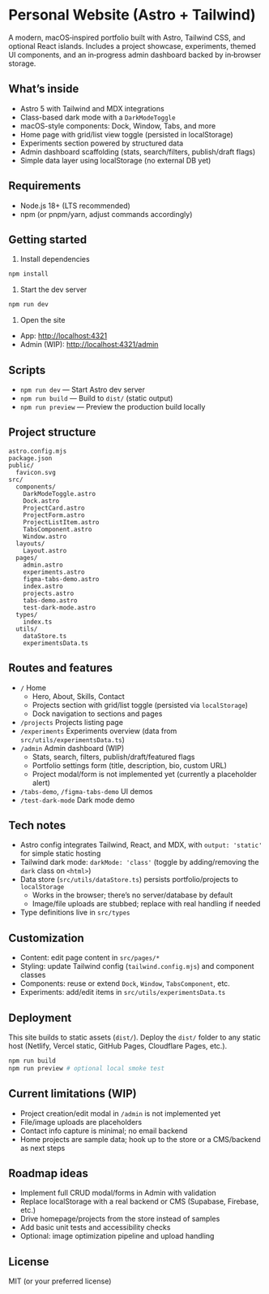 # Personal Website (Astro + Tailwind)

A modern, macOS‑inspired portfolio built with Astro, Tailwind CSS, and optional React islands. Includes a project showcase, experiments, themed UI components, and an in‑progress admin dashboard backed by in‑browser storage.

## What’s inside

- Astro 5 with Tailwind and MDX integrations
- Class-based dark mode with a `DarkModeToggle`
- macOS-style components: Dock, Window, Tabs, and more
- Home page with grid/list view toggle (persisted in localStorage)
- Experiments section powered by structured data
- Admin dashboard scaffolding (stats, search/filters, publish/draft flags)
- Simple data layer using localStorage (no external DB yet)

## Requirements

- Node.js 18+ (LTS recommended)
- npm (or pnpm/yarn, adjust commands accordingly)

## Getting started

1. Install dependencies

```bash
npm install
```

1. Start the dev server

```bash
npm run dev
```

1. Open the site

- App: <http://localhost:4321>
- Admin (WIP): <http://localhost:4321/admin>

## Scripts

- `npm run dev` — Start Astro dev server
- `npm run build` — Build to `dist/` (static output)
- `npm run preview` — Preview the production build locally

## Project structure

```text
astro.config.mjs
package.json
public/
  favicon.svg
src/
  components/
    DarkModeToggle.astro
    Dock.astro
    ProjectCard.astro
    ProjectForm.astro
    ProjectListItem.astro
    TabsComponent.astro
    Window.astro
  layouts/
    Layout.astro
  pages/
    admin.astro
    experiments.astro
    figma-tabs-demo.astro
    index.astro
    projects.astro
    tabs-demo.astro
    test-dark-mode.astro
  types/
    index.ts
  utils/
    dataStore.ts
    experimentsData.ts
```

## Routes and features

- `/` Home
  - Hero, About, Skills, Contact
  - Projects section with grid/list toggle (persisted via `localStorage`)
  - Dock navigation to sections and pages
- `/projects` Projects listing page
- `/experiments` Experiments overview (data from `src/utils/experimentsData.ts`)
- `/admin` Admin dashboard (WIP)
  - Stats, search, filters, publish/draft/featured flags
  - Portfolio settings form (title, description, bio, custom URL)
  - Project modal/form is not implemented yet (currently a placeholder alert)
- `/tabs-demo`, `/figma-tabs-demo` UI demos
- `/test-dark-mode` Dark mode demo

## Tech notes

- Astro config integrates Tailwind, React, and MDX, with `output: 'static'` for simple static hosting
- Tailwind dark mode: `darkMode: 'class'` (toggle by adding/removing the `dark` class on `<html>`)
- Data store (`src/utils/dataStore.ts`) persists portfolio/projects to `localStorage`
  - Works in the browser; there’s no server/database by default
  - Image/file uploads are stubbed; replace with real handling if needed
- Type definitions live in `src/types`

## Customization

- Content: edit page content in `src/pages/*`
- Styling: update Tailwind config (`tailwind.config.mjs`) and component classes
- Components: reuse or extend `Dock`, `Window`, `TabsComponent`, etc.
- Experiments: add/edit items in `src/utils/experimentsData.ts`

## Deployment

This site builds to static assets (`dist/`). Deploy the `dist/` folder to any static host (Netlify, Vercel static, GitHub Pages, Cloudflare Pages, etc.).

```bash
npm run build
npm run preview # optional local smoke test
```

## Current limitations (WIP)

- Project creation/edit modal in `/admin` is not implemented yet
- File/image uploads are placeholders
- Contact info capture is minimal; no email backend
- Home projects are sample data; hook up to the store or a CMS/backend as next steps

## Roadmap ideas

- Implement full CRUD modal/forms in Admin with validation
- Replace localStorage with a real backend or CMS (Supabase, Firebase, etc.)
- Drive homepage/projects from the store instead of samples
- Add basic unit tests and accessibility checks
- Optional: image optimization pipeline and upload handling

## License

MIT (or your preferred license)
